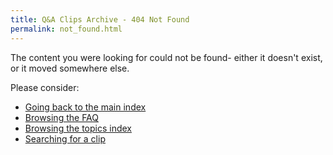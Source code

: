 ```yaml
---
title: Q&A Clips Archive - 404 Not Found
permalink: not_found.html
---
```

The content you were looking for could not be found- either it doesn't exist,
	or it moved somewhere else.

Please consider:
* [Going back to the main index](/)
* [Browsing the FAQ](/FAQ)
* [Browsing the topics index](/topics)
* [Searching for a clip](/search)
